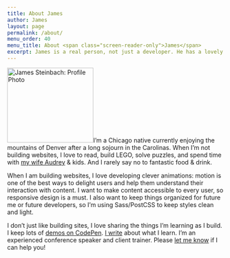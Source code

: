 ```yaml
---
title: About James
author: James
layout: page
permalink: /about/
menu_order: 40
menu_title: About <span class="screen-reader-only">James</span>
excerpt: James is a real person, not just a developer. He has a lovely family, a sense of humor, and an opinionated palate.
---
```

<img class="alignleft" src="/images/headshot.png" alt="James Steinbach: Profile Photo" width="200" height="174" style="shape-outside:url(/images/headshot.png);shape-margin:1em;">I&#8217;m a Chicago native currently enjoying the mountains of Denver after a long sojourn in the Carolinas. When I&#8217;m not building websites, I love to read, build LEGO, solve puzzles, and spend time with [my wife Audrey][1] & kids. And I rarely say no to fantastic food &amp; drink.

When I am building websites, I love developing clever animations: motion is one of the best ways to delight users and help them understand their interaction with content. I want to make content accessible to every user, so responsive design is a must. I also want to keep things organized for future me or future developers, so I&#8217;m using Sass/PostCSS to keep styles clean and light.

I don&#8217;t just like building sites, I love sharing the things I&#8217;m learning as I build. I keep lots of [demos on CodePen][3]. [I write][4] about what I learn. I&#8217;m an experienced conference speaker and client trainer. Please [let me know][5] if I can help you!

 [1]: http://audreysteinbach.com/ "Audrey Steinbach"
 [3]: https://codepen.io/jdsteinbach/# "James Steinbach: CodePen Profile"
 [4]: / "Read web design / development articles I've written!"
 [5]: /contact/ "Send me an email if I can help you with training, a talk, or guest-blogging."
